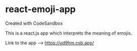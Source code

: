 # react-emoji-app
Created with CodeSandbox

This is a react.js app which interprets the meaning of emojis.

Link to the app --> https://ud9hm.csb.app/
